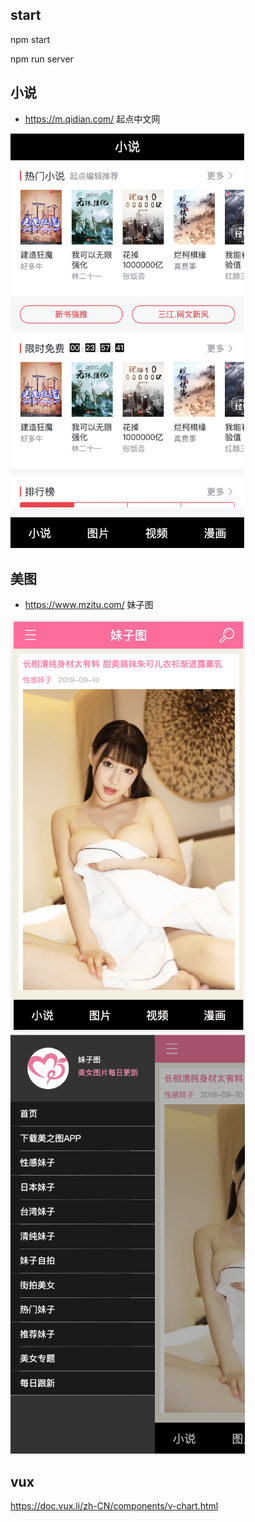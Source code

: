 ## start

npm start

npm run server

## 小说

-   https://m.qidian.com/ 起点中文网

<img src='./md/story.png' width="375"/>

## 美图

-   https://www.mzitu.com/ 妹子图

<img src='./md/picture.png' width="375"/>

<img src='./md/picture-v1.png' width="375"/>

## vux

https://doc.vux.li/zh-CN/components/v-chart.html
